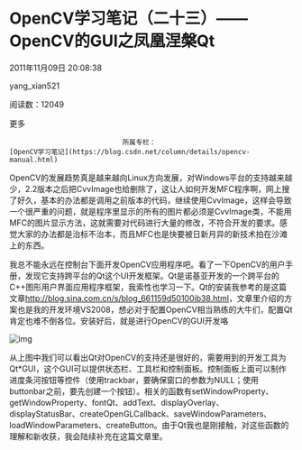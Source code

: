 # OpenCV学习笔记（二十三）——OpenCV的GUI之凤凰涅槃Qt

2011年11月09日 20:08:38

yang_xian521

阅读数：12049

更多

 								所属专栏： 																[OpenCV学习笔记](https://blog.csdn.net/column/details/opencv-manual.html) 																 							

 									

 OpenCV的发展趋势真是越来越向Linux方向发展，对Windows平台的支持越来越少，2.2版本之后把CvvImage也给删除了，这让人如何开发MFC程序啊，网上搜了好久，基本的办法都是调用之前版本的代码，继续使用CvvImage，这样会导致一个很严重的问题，就是程序里显示的所有的图片都必须是CvvImage类，不能用MFC的图片显示方法，这就需要对代码进行大量的修改，不符合开发的要求。感觉大家的办法都是治标不治本，而且MFC也是快要被日新月异的新技术拍在沙滩上的东西。

 我总不能永远在控制台下面开发OpenCV应用程序吧。看了一下OpenCV的用户手册，发现它支持跨平台的Qt这个UI开发框架。Qt是诺基亚开发的一个跨平台的C++图形用户界面应用程序框架，我索性也学习一下。Qt的安装我参考的是这篇文章<http://blog.sina.com.cn/s/blog_661159d50100ib38.html>，文章里介绍的方案也是我的开发环境VS2008，想必对于配置OpenCV相当熟练的大牛们，配置Qt肯定也难不倒各位。安装好后，就是进行OpenCV的GUI开发咯

 ![img](http://hi.csdn.net/attachment/201111/9/0_1320839988clyO.gif)

 从上图中我们可以看出Qt对OpenCV的支持还是很好的，需要用到的开发工具为Qt*GUI，这个GUI可以提供状态栏、工具栏和控制面板。控制面板上面可以制作进度条河按钮等控件（使用trackbar，要确保窗口的参数为NULL；使用buttonbar之前，要先创建一个按钮）。相关的函数有setWindowProperty、getWindowProperty、fontQt、addText、displayOverlay、displayStatusBar、createOpenGLCallback、saveWindowParameters、loadWindowParameters、createButton。由于Qt我也是刚接触，对这些函数的理解和新收获，我会陆续补充在这篇文章里。